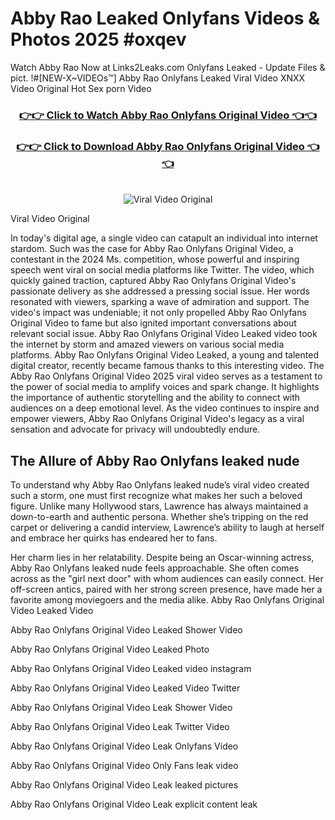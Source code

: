 # Abby Rao Leaked Onlyfans Videos & Photos 2025 #oxqev

Watch Abby Rao Now at Links2Leaks.com Onlyfans Leaked - Update Files & pict. !#[NEW-X~VIDEOs™] Abby Rao Onlyfans Leaked Viral Video XNXX Video Original Hot Sex porn Video
<br>
<div align="center">
<h3><a href="https://links2leaks.com/abbyrao" rel="nofollow">👉👉 Click to Watch Abby Rao Onlyfans Original Video 👈👈</a></h3>
<h3><a href="https://links2leaks.com/abbyrao" rel="nofollow">👉👉 Click to Download Abby Rao Onlyfans Original Video 👈👈</a></h3>
<br>
<a href="https://links2leaks.com/abbyrao" rel="nofollow"><img src="https://i.ibb.co/Gkj2r4b/banner.png" alt="Viral Video Original" style="max-width: 100%; display: inline-block;" data-target="animated-image.originalImage"></a>
</div>

Viral Video Original

In today's digital age, a single video can catapult an individual into internet stardom. Such was the case for Abby Rao Onlyfans Original Video, a contestant in the 2024 Ms. competition, whose powerful and inspiring speech went viral on social media platforms like Twitter.
The video, which quickly gained traction, captured Abby Rao Onlyfans Original Video's passionate delivery as she addressed a pressing social issue. Her words resonated with viewers, sparking a wave of admiration and support. The video's impact was undeniable; it not only propelled Abby Rao Onlyfans Original Video to fame but also ignited important conversations about relevant social issue.
Abby Rao Onlyfans Original Video Leaked video took the internet by storm and amazed viewers on various social media platforms. Abby Rao Onlyfans Original Video Leaked, a young and talented digital creator, recently became famous thanks to this interesting video.
The Abby Rao Onlyfans Original Video 2025 viral video serves as a testament to the power of social media to amplify voices and spark change. It highlights the importance of authentic storytelling and the ability to connect with audiences on a deep emotional level. As the video continues to inspire and empower viewers, Abby Rao Onlyfans Original Video's legacy as a viral sensation and advocate for privacy will undoubtedly endure.

<h2>The Allure of Abby Rao Onlyfans leaked nude</h2>


To understand why Abby Rao Onlyfans leaked nude’s viral video created such a storm, one must first recognize what makes her such a beloved figure. Unlike many Hollywood stars, Lawrence has always maintained a down-to-earth and authentic persona. Whether she’s tripping on the red carpet or delivering a candid interview, Lawrence’s ability to laugh at herself and embrace her quirks has endeared her to fans.

Her charm lies in her relatability. Despite being an Oscar-winning actress, Abby Rao Onlyfans leaked nude feels approachable. She often comes across as the "girl next door" with whom audiences can easily connect. Her off-screen antics, paired with her strong screen presence, have made her a favorite among moviegoers and the media alike.
Abby Rao Onlyfans Original Video Leaked Video

Abby Rao Onlyfans Original Video Leaked Shower Video

Abby Rao Onlyfans Original Video Leaked Photo

Abby Rao Onlyfans Original Video Leaked video instagram

Abby Rao Onlyfans Original Video Leaked Video Twitter

Abby Rao Onlyfans Original Video Leak Shower Video

Abby Rao Onlyfans Original Video Leak Twitter Video

Abby Rao Onlyfans Original Video Leak Onlyfans Video

Abby Rao Onlyfans Original Video Only Fans leak video

Abby Rao Onlyfans Original Video Leak leaked pictures

Abby Rao Onlyfans Original Video Leak explicit content leak